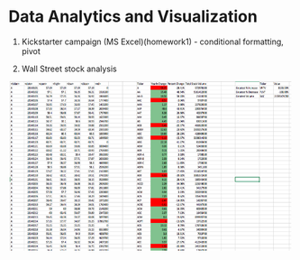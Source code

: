 # Data Analytics and Visualization 


  
1. Kickstarter campaign (MS Excel)(homework1) - conditional formatting, pivot 


2. Wall Street stock analysis
<html>
     <center>
<img src="https://raw.githubusercontent.com/ying-li-python/Data-Analysis/master/Stock_VBA_analysis/Images/2014-stock.png" height="300" width="500")</center>
        </html>
